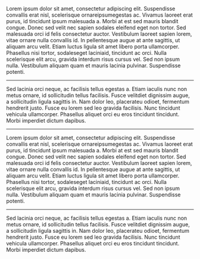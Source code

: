 Lorem ipsum dolor sit amet, consectetur adipiscing elit. Suspendisse convallis erat nisl, 
scelerisque ornareipsumegestas ac. Vivamus laoreet erat purus, id tincidunt ipsum 
malesuada a. Morbi at est sed mauris blandit congue. Donec sed velit nec sapien sodales 
eleifend eget non tortor. Sed malesuada orci id felis consectetur auctor. Vestibulum 
laoreet sapien lorem, vitae ornare nulla convallis id. In pellentesque augue at ante 
sagittis, ut aliquam arcu velit. Etiam luctus ligula sit amet libero porta ullamcorper. 
Phasellus nisi tortor, sodaleseget laciniaid, tincidunt ac orci. Nulla scelerisque elit 
arcu, gravida interdum risus cursus vel. Sed non ipsum nulla. Vestibulum aliquam quam et 
mauris lacinia pulvinar. Suspendisse potenti.
***
Sed lacinia orci neque, ac facilisis tellus egestas a. Etiam iaculis nunc non metus 
ornare, id sollicitudin tellus facilisis. Fusce velitdiet dignissim augue, a sollicitudin 
ligula sagittis in. Nam dolor leo, placerateu odioet, fermentum hendrerit justo. Fusce 
eu lorem sed leo gravida facilisis. Nunc tincidunt vehicula ullamcorper. Phasellus aliquet 
orci eu eros tincidunt tincidunt. Morbi imperdiet dictum dapibus. 
- - - - - 
Lorem ipsum dolor sit amet, consectetur adipiscing elit. Suspendisse convallis erat nisl, 
scelerisque ornareipsumegestas ac. Vivamus laoreet erat purus, id tincidunt ipsum 
malesuada a. Morbi at est sed mauris blandit congue. Donec sed velit nec sapien sodales 
eleifend eget non tortor. Sed malesuada orci id felis consectetur auctor. Vestibulum 
laoreet sapien lorem, vitae ornare nulla convallis id. In pellentesque augue at ante 
sagittis, ut aliquam arcu velit. Etiam luctus ligula sit amet libero porta ullamcorper. 
Phasellus nisi tortor, sodaleseget laciniaid, tincidunt ac orci. Nulla scelerisque elit 
arcu, gravida interdum risus cursus vel. Sed non ipsum nulla. Vestibulum aliquam quam et 
mauris lacinia pulvinar. Suspendisse potenti.

___

Sed lacinia orci neque, ac facilisis tellus egestas a. Etiam iaculis nunc non metus 
ornare, id sollicitudin tellus facilisis. Fusce velitdiet dignissim augue, a sollicitudin 
ligula sagittis in. Nam dolor leo, placerateu odioet, fermentum hendrerit justo. Fusce 
eu lorem sed leo gravida facilisis. Nunc tincidunt vehicula ullamcorper. Phasellus aliquet 
orci eu eros tincidunt tincidunt. Morbi imperdiet dictum dapibus. 
